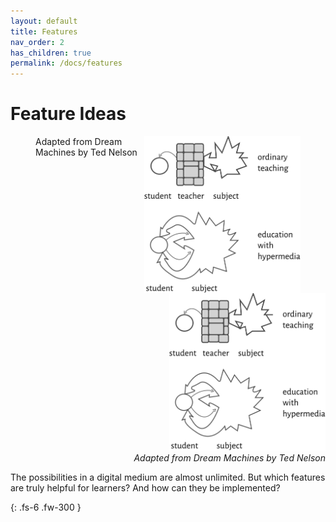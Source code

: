 ```yaml
---
layout: default
title: Features
nav_order: 2
has_children: true
permalink: /docs/features
---
```


# Feature Ideas

<figure>
  <img align="right" width="250"  src="/assets/images/hyperlearning3.svg">
  <figcaption>Adapted from Dream Machines by Ted Nelson</figcaption>
</figure>

<p align="right">
  <img alt="img-name" src="/assets/images/hyperlearning3.svg" width="250">
  <br>
    <em>Adapted from Dream Machines by Ted Nelson</em>
</p>


The possibilities in a digital medium are almost unlimited. But which features are truly helpful for learners? And how can they be implemented? 

{: .fs-6 .fw-300 }
